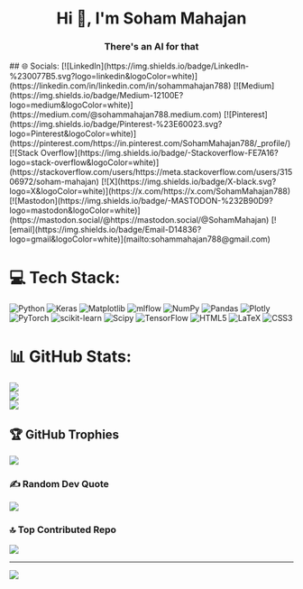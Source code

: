 <h1 align="center">Hi 👋, I'm Soham Mahajan</h1>
<h3 align="center">There's an AI for that</h3>
## 🌐 Socials:
[![LinkedIn](https://img.shields.io/badge/LinkedIn-%230077B5.svg?logo=linkedin&logoColor=white)](https://linkedin.com/in/linkedin.com/in/sohammahajan788) [![Medium](https://img.shields.io/badge/Medium-12100E?logo=medium&logoColor=white)](https://medium.com/@sohammahajan788.medium.com) [![Pinterest](https://img.shields.io/badge/Pinterest-%23E60023.svg?logo=Pinterest&logoColor=white)](https://pinterest.com/https://in.pinterest.com/SohamMahajan788/_profile/) [![Stack Overflow](https://img.shields.io/badge/-Stackoverflow-FE7A16?logo=stack-overflow&logoColor=white)](https://stackoverflow.com/users/https://meta.stackoverflow.com/users/31506972/soham-mahajan) [![X](https://img.shields.io/badge/X-black.svg?logo=X&logoColor=white)](https://x.com/https://x.com/SohamMahajan788) [![Mastodon](https://img.shields.io/badge/-MASTODON-%232B90D9?logo=mastodon&logoColor=white)](https://mastodon.social/@https://mastodon.social/@SohamMahajan) [![email](https://img.shields.io/badge/Email-D14836?logo=gmail&logoColor=white)](mailto:sohammahajan788@gmail.com) 

# 💻 Tech Stack:
![Python](https://img.shields.io/badge/python-3670A0?style=for-the-badge&logo=python&logoColor=ffdd54) ![Keras](https://img.shields.io/badge/Keras-%23D00000.svg?style=for-the-badge&logo=Keras&logoColor=white) ![Matplotlib](https://img.shields.io/badge/Matplotlib-%23ffffff.svg?style=for-the-badge&logo=Matplotlib&logoColor=black) ![mlflow](https://img.shields.io/badge/mlflow-%23d9ead3.svg?style=for-the-badge&logo=numpy&logoColor=blue) ![NumPy](https://img.shields.io/badge/numpy-%23013243.svg?style=for-the-badge&logo=numpy&logoColor=white) ![Pandas](https://img.shields.io/badge/pandas-%23150458.svg?style=for-the-badge&logo=pandas&logoColor=white) ![Plotly](https://img.shields.io/badge/Plotly-%233F4F75.svg?style=for-the-badge&logo=plotly&logoColor=white) ![PyTorch](https://img.shields.io/badge/PyTorch-%23EE4C2C.svg?style=for-the-badge&logo=PyTorch&logoColor=white) ![scikit-learn](https://img.shields.io/badge/scikit--learn-%23F7931E.svg?style=for-the-badge&logo=scikit-learn&logoColor=white) ![Scipy](https://img.shields.io/badge/SciPy-%230C55A5.svg?style=for-the-badge&logo=scipy&logoColor=%white) ![TensorFlow](https://img.shields.io/badge/TensorFlow-%23FF6F00.svg?style=for-the-badge&logo=TensorFlow&logoColor=white) ![HTML5](https://img.shields.io/badge/html5-%23E34F26.svg?style=for-the-badge&logo=html5&logoColor=white) ![LaTeX](https://img.shields.io/badge/latex-%23008080.svg?style=for-the-badge&logo=latex&logoColor=white) ![CSS3](https://img.shields.io/badge/css3-%231572B6.svg?style=for-the-badge&logo=css3&logoColor=white)
# 📊 GitHub Stats:
![](https://github-readme-stats.vercel.app/api?username=SohamMahajan788&theme=dark&hide_border=false&include_all_commits=true&count_private=true)<br/>
![](https://nirzak-streak-stats.vercel.app/?user=SohamMahajan788&theme=dark&hide_border=false)<br/>
![](https://github-readme-stats.vercel.app/api/top-langs/?username=SohamMahajan788&theme=dark&hide_border=false&include_all_commits=true&count_private=true&layout=compact)

## 🏆 GitHub Trophies
![](https://github-profile-trophy.vercel.app/?username=SohamMahajan788&theme=radical&no-frame=false&no-bg=false&margin-w=4)

### ✍️ Random Dev Quote
![](https://quotes-github-readme.vercel.app/api?type=horizontal&theme=radical)

### 🔝 Top Contributed Repo
![](https://github-contributor-stats.vercel.app/api?username=SohamMahajan788&limit=5&theme=dark&combine_all_yearly_contributions=true)

---
[![](https://visitcount.itsvg.in/api?id=SohamMahajan788&icon=5&color=0)](https://visitcount.itsvg.in)

<!-- Proudly created with GPRM ( https://gprm.itsvg.in ) -->
